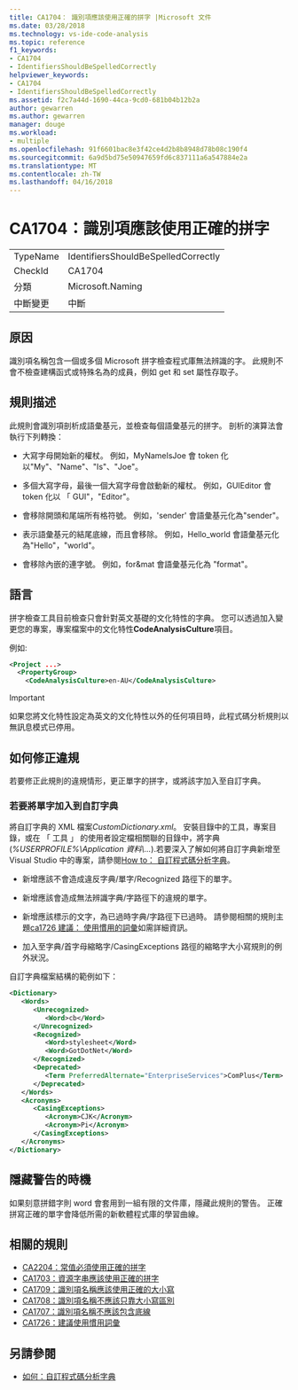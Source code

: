 ```yaml
---
title: CA1704： 識別項應該使用正確的拼字 |Microsoft 文件
ms.date: 03/28/2018
ms.technology: vs-ide-code-analysis
ms.topic: reference
f1_keywords:
- CA1704
- IdentifiersShouldBeSpelledCorrectly
helpviewer_keywords:
- CA1704
- IdentifiersShouldBeSpelledCorrectly
ms.assetid: f2c7a44d-1690-44ca-9cd0-681b04b12b2a
author: gewarren
ms.author: gewarren
manager: douge
ms.workload:
- multiple
ms.openlocfilehash: 91f6601bac8e3f42ce4d2b8b8948d78b08c190f4
ms.sourcegitcommit: 6a9d5bd75e50947659fd6c837111a6a547884e2a
ms.translationtype: MT
ms.contentlocale: zh-TW
ms.lasthandoff: 04/16/2018
---
```

# <a name="ca1704-identifiers-should-be-spelled-correctly"></a>CA1704：識別項應該使用正確的拼字

|||
|-|-|
|TypeName|IdentifiersShouldBeSpelledCorrectly|
|CheckId|CA1704|
|分類|Microsoft.Naming|
|中斷變更|中斷|

## <a name="cause"></a>原因

識別項名稱包含一個或多個 Microsoft 拼字檢查程式庫無法辨識的字。 此規則不會不檢查建構函式或特殊名為的成員，例如 get 和 set 屬性存取子。

## <a name="rule-description"></a>規則描述

此規則會識別項剖析成語彙基元，並檢查每個語彙基元的拼字。 剖析的演算法會執行下列轉換：

- 大寫字母開始新的權杖。 例如，MyNameIsJoe 會 token 化以"My"、"Name"、"Is"、"Joe"。

- 多個大寫字母，最後一個大寫字母會啟動新的權杖。 例如，GUIEditor 會 token 化以 「 GUI"，"Editor"。

- 會移除開頭和尾端所有格符號。 例如，'sender' 會語彙基元化為"sender"。

- 表示語彙基元的結尾底線，而且會移除。 例如，Hello_world 會語彙基元化為"Hello"，"world"。

- 會移除內嵌的連字號。 例如，for&mat 會語彙基元化為 "format"。

## <a name="language"></a>語言

拼字檢查工具目前檢查只會針對英文基礎的文化特性的字典。 您可以透過加入變更您的專案，專案檔案中的文化特性**CodeAnalysisCulture**項目。

例如: 

```xml
<Project ...>
  <PropertyGroup>
    <CodeAnalysisCulture>en-AU</CodeAnalysisCulture>
```

> [!IMPORTANT]
> 如果您將文化特性設定為英文的文化特性以外的任何項目時，此程式碼分析規則以無訊息模式已停用。

## <a name="how-to-fix-violations"></a>如何修正違規

若要修正此規則的違規情形，更正單字的拼字，或將該字加入至自訂字典。

### <a name="to-add-words-to-a-custom-dictionary"></a>若要將單字加入到自訂字典

將自訂字典的 XML 檔案*CustomDictionary.xml*。 安裝目錄中的工具，專案目錄，或在 「 工具 」 的使用者設定檔相關聯的目錄中，將字典 (*%USERPROFILE%\Application 資料\\...*).若要深入了解如何將自訂字典新增至 Visual Studio 中的專案，請參閱[How to： 自訂程式碼分析字典](../code-quality/how-to-customize-the-code-analysis-dictionary.md)。

- 新增應該不會造成違反字典/單字/Recognized 路徑下的單字。

- 新增應該會造成無法辨識字典/字路徑下的違規的單字。

- 新增應該標示的文字，為已過時字典/字路徑下已過時。 請參閱相關的規則主題[ca1726 建議： 使用慣用的詞彙](../code-quality/ca1726-use-preferred-terms.md)如需詳細資訊。

- 加入至字典/首字母縮略字/CasingExceptions 路徑的縮略字大小寫規則的例外狀況。

自訂字典檔案結構的範例如下：

```xml
<Dictionary>
   <Words>
      <Unrecognized>
         <Word>cb</Word>
      </Unrecognized>
      <Recognized>
         <Word>stylesheet</Word>
         <Word>GotDotNet</Word>
      </Recognized>
      <Deprecated>
         <Term PreferredAlternate="EnterpriseServices">ComPlus</Term>
      </Deprecated>
   </Words>
   <Acronyms>
      <CasingExceptions>
         <Acronym>CJK</Acronym>
         <Acronym>Pi</Acronym>
      </CasingExceptions>
   </Acronyms>
</Dictionary>
```

## <a name="when-to-suppress-warnings"></a>隱藏警告的時機

如果刻意拼錯字則 word 會套用到一組有限的文件庫，隱藏此規則的警告。 正確拼寫正確的單字會降低所需的新軟體程式庫的學習曲線。

## <a name="related-rules"></a>相關的規則

- [CA2204：常值必須使用正確的拼字](../code-quality/ca2204-literals-should-be-spelled-correctly.md)
- [CA1703：資源字串應該使用正確的拼字](../code-quality/ca1703-resource-strings-should-be-spelled-correctly.md)
- [CA1709：識別項名稱應該使用正確的大小寫](../code-quality/ca1709-identifiers-should-be-cased-correctly.md)
- [CA1708：識別項名稱不應該只靠大小寫區別](../code-quality/ca1708-identifiers-should-differ-by-more-than-case.md)
- [CA1707：識別項名稱不應該包含底線](../code-quality/ca1707-identifiers-should-not-contain-underscores.md)
- [CA1726：建議使用慣用詞彙](../code-quality/ca1726-use-preferred-terms.md)

## <a name="see-also"></a>另請參閱

- [如何：自訂程式碼分析字典](../code-quality/how-to-customize-the-code-analysis-dictionary.md)
